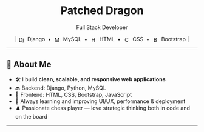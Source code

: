 <h1 align="center">Patched Dragon</h1>
<p align="center">Full Stack Developer</p>
<p align="center">
  | <img src="https://cdn.jsdelivr.net/gh/devicons/devicon/icons/django/django-plain.svg" alt="Django" width="16" height="16" style="vertical-align: middle;" />
  &nbsp;Django &nbsp;•&nbsp;

  <img src="https://cdn.jsdelivr.net/gh/devicons/devicon/icons/mysql/mysql-original.svg" alt="MySQL" width="16" height="16" style="vertical-align: middle;" />
  &nbsp;MySQL &nbsp;•&nbsp;

  <img src="https://cdn.jsdelivr.net/gh/devicons/devicon/icons/html5/html5-original.svg" alt="HTML5" width="16" height="16" style="vertical-align: middle;" />
  &nbsp;HTML &nbsp;•&nbsp;

  <img src="https://cdn.jsdelivr.net/gh/devicons/devicon/icons/css3/css3-original.svg" alt="CSS3" width="16" height="16" style="vertical-align: middle;" />
  &nbsp;CSS &nbsp;•&nbsp;

  <img src="https://cdn.jsdelivr.net/gh/devicons/devicon/icons/bootstrap/bootstrap-original.svg" alt="Bootstrap" width="16" height="16" style="vertical-align: middle;" />
  &nbsp;Bootstrap |
</p>




---

## 🧠 About Me

- 🛠️ I build **clean, scalable, and responsive web applications**
- 🔙 Backend: Django, Python, MySQL
- 🎨 Frontend: HTML, CSS, Bootstrap, JavaScript
- 🚀 Always learning and improving UI/UX, performance & deployment
- ♟️ Passionate chess player — love strategic thinking both in code and on the board 

---

